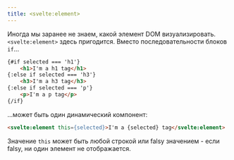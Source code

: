 ```yaml
---
title: <svelte:element>
---
```


Иногда мы заранее не знаем, какой элемент DOM визуализировать. `<svelte:element>` здесь пригодится. Вместо последовательности блоков `if`...

```html
{#if selected === 'h1'}
    <h1>I'm a h1 tag</h1>
{:else if selected === 'h3'}
    <h3>I'm a h3 tag</h3>
{:else if selected === 'p'}
    <p>I'm a p tag</p>
{/if}
```

...может быть один динамический компонент:

```html
<svelte:element this={selected}>I'm a {selected} tag</svelte:element>
```

Значение `this` может быть любой строкой или falsy значением - если falsy, ни один элемент не отображается.
